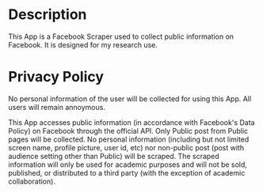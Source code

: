 # Description
This App is a Facebook Scraper used to collect public information on Facebook. It is designed for my research use.

# Privacy Policy
No personal information of the user will be collected for using this App. All users will remain annoymous.

This App accesses public information (in accordance with Facebook's Data Policy) on Facebook through the official API. Only Public post from Public pages will be collected. No personal information (including but not limited screen name, profile picture, user id, etc) nor non-public post (post with audience setting other than Public) will be scraped. The scraped information will only be used for academic purposes and will not be sold, published, or distributed to a third party (with the exception of academic collaboration).
